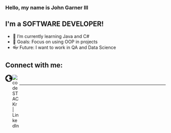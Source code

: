### Hello, my name is John Garner III

## I'm a SOFTWARE DEVELOPER!
- 🌱 I’m currently learning Java and C#
- 🥅 Goals: Focus on using OOP in projects
- 👓 Future: I want to work in QA and Data Science

## Connect with me:

[<img align="left" alt="codeSTACKr.com" width="22px" src="https://raw.githubusercontent.com/iconic/open-iconic/master/svg/globe.svg" />][website]
[<img align="left" alt="codeSTACKr | LinkedIn" width="22px" src="https://cdn.jsdelivr.net/npm/simple-icons@v3/icons/linkedin.svg" />][linkedin]


<br>

---




[website]: https://johngarneriii.github.io/
[linkedin]: https://www.linkedin.com/in/johngarneriii/
